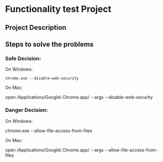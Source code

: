# Functionality test Project

## Project Description

## Steps to solve the problems

### Safe Decision:
On Windows:
```
chrome.exe --disable-web-security
```
On Mac:

open /Applications/Google\ Chrome.app/ --args --disable-web-security

### Danger Decision:

On Windows:

chrome.exe --allow-file-access-from-files

On Mac:

open /Applications/Google\ Chrome.app/ --args --allow-file-access-from-files

